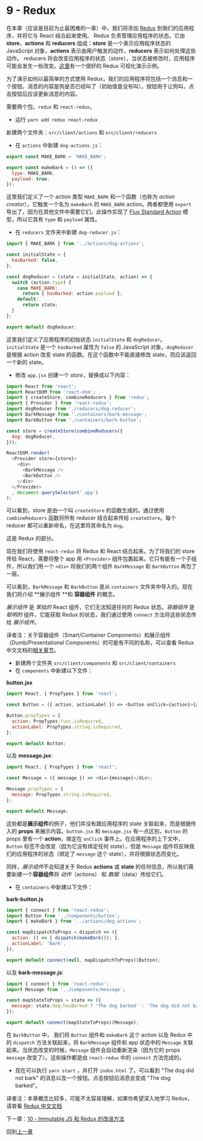 # 9 - Redux

在本章（应该是目前为止最困难的一章）中，我们将添加 [Redux](http://redux.js.org/) 到我们的应用程序，并将它与 React 结合起来使用。 Redux 负责管理应用程序的状态。它由 **store**，**actions** 和 **reducers** 组成：**store** 是一个表示应用程序状态的 JavaScript 对象，**actions** 表示由用户触发的动作，**reducers** 表示如何处理这些动作。 reducers 将会改变应用程序的状态（store），当状态被修改时，应用程序可能会发生一些改变。[这里](http://slides.com/jenyaterpil/redux-from-twitter-hype-to-production#/9)有一个很好的 Redux 可视化演示示例。

为了演示如何以最简单的方式使用 Redux，我们的应用程序将包括一个消息和一个按钮。消息的内容是狗是否已经叫了（初始值是没有叫），按钮用于让狗叫，点击按钮后应该更新消息的内容。

需要两个包，`redux` 和 `react-redux`。

- 运行 `yarn add redux react-redux`

新建两个文件夹：`src/client/actions` 和 `src/client/reducers`

- 在 `actions` 中新建 `dog-actions.js`：

```javascript
export const MAKE_BARK = 'MAKE_BARK';

export const makeBark = () => ({
  type: MAKE_BARK,
  payload: true,
});
```

这里我们定义了一个 action 类型 `MAKE_BARK` 和一个函数（也称为 *action creator*），它触发一个名为 `makeBark` 的 `MAKE_BARK` action。两者都使用 `export` 导出了，因为在其他文件中需要它们。此操作实现了 [Flux Standard Action](https://github.com/acdlite/flux-standard-action) 模型，所以它具有 `type` 和 `payload` 属性。

- 在 `reducers` 文件夹中新建 `dog-reducer.js`：

```javascript
import { MAKE_BARK } from '../actions/dog-actions';

const initialState = {
  hasBarked: false,
};

const dogReducer = (state = initialState, action) => {
  switch (action.type) {
    case MAKE_BARK:
      return { hasBarked: action.payload };
    default:
      return state;
  }
};

export default dogReducer;
```

这里我们定义了应用程序的初始状态 `initialState` 和 `dogReducer`。`initialState` 是一个 `hasBarked` 属性为 `false` 的 JavaScript 对象，`dogReducer` 是根据 action 改变 state 的函数。在这个函数中不能直接修改 state，而应该返回一个新的 state。

- 修改 `app.jsx` 创建一个 *store*，替换成以下内容：

```javascript
import React from 'react';
import ReactDOM from 'react-dom';
import { createStore, combineReducers } from 'redux';
import { Provider } from 'react-redux';
import dogReducer from './reducers/dog-reducer';
import BarkMessage from './containers/bark-message';
import BarkButton from './containers/bark-button';

const store = createStore(combineReducers({
  dog: dogReducer,
}));

ReactDOM.render(
  <Provider store={store}>
    <div>
      <BarkMessage />
      <BarkButton />
    </div>
  </Provider>
  , document.querySelector('.app')
);
```

可以看到，store 是由一个叫 `createStore` 的函数生成的。通过使用 `combineReducers` 函数将所有 reducer 结合起来传给 `createStore`。每个 reducer 都可以重新命名，在这里将其命名为 `dog`。

这是 Redux 的部分。

现在我们将使用 `react-redux` 将 Redux 和 React 结合起来。为了将我们的 store 传给 React，需要将整个 app 用 `<Provider>` 组件包裹起来。它只有能有一个子组件，所以我们用一个 `<div>` 将我们的两个组件 `BarkMessage` 和 `BarkButton` 再包了一层。

可以看到，`BarkMessage` 和 `BarkButton` 是从 `containers` 文件夹中导入的。现在我们将介绍 **展示组件 **和 **容器组件** 的概念。

*展示组件* 是 *笨拙的* React 组件，它们无法知道任何的 Redux 状态。*容器组件* 是 *聪明的* 组件，它能获取 Redux 的状态，我们通过使用 `connect` 方法将这些状态传给 *展示组件*。

译者注：关于容器组件（Smart/Container Components）和展示组件（Dumb/Presentational Components）的可能有不同的名称，可以查看 Redux 中文文档的[相关章节](http://cn.redux.js.org/docs/basics/UsageWithReact.html)。

- 新建两个文件夹 `src/client/components` 和 `src/client/containers`
- 在 `components` 中新建以下文件：

**button.jsx**

```javascript
import React, { PropTypes } from 'react';

const Button = ({ action, actionLabel }) => <button onClick={action}>{actionLabel}</button>;

Button.propTypes = {
  action: PropTypes.func.isRequired,
  actionLabel: PropTypes.string.isRequired,
};

export default Button;
```

以及 **message.jsx**:

```javascript
import React, { PropTypes } from 'react';

const Message = ({ message }) => <div>{message}</div>;

Message.propTypes = {
  message: PropTypes.string.isRequired,
};

export default Message;
```

这些都是**展示组件**的例子，他们并没有跟应用程序的 state 关联起来，而是根据传入的 **props** 来展示内容。`button.jsx` 和 `message.jsx` 有一点区别，`Button` 的 props 里有一个 **action**，绑定在 `onClick` 事件上。在应用程序的上下文中，`Button` 标签不会改变（因为它没有绑定任何 state），但是 `Message` 组件将反映我们的应用程序的状态（绑定了 `message` 这个 state），并将根据状态而变化。

同样，*展示组件*不会知道关于 Redux **actions** 或 **state** 的任何信息，所以我们需要新建一个**容器组件**将 *动作*（actions） 和 *数据*（data）传给它们。

- 在 `containers` 中新建以下文件：

**bark-button.js**

```javascript
import { connect } from 'react-redux';
import Button from '../components/button';
import { makeBark } from '../actions/dog-actions';

const mapDispatchToProps = dispatch => ({
  action: () => { dispatch(makeBark()); },
  actionLabel: 'Bark',
});

export default connect(null, mapDispatchToProps)(Button);
```

以及 **bark-message.js**:

```javascript
import { connect } from 'react-redux';
import Message from '../components/message';

const mapStateToProps = state => ({
  message: state.dog.hasBarked ? 'The dog barked' : 'The dog did not bark',
});

export default connect(mapStateToProps)(Message);
```

在 `BarkButton` 中， 我们将 `Button` 组件和 `makeBark` 这个 action 以及 Redux 中的 `dispatch` 方法关联起来，将 `BarkMessage` 组件和 app 状态中的 `Message` 关联起来。当状态改变的时候，`Message` 组件会自动重新渲染（因为它的 props `message` 改变了）。这些操作都是由 `react-redux` 中的 `connect` 方法完成的。

- 现在可以执行 `yarn start` ，并打开 `index.html` 了。可以看到 "The dog did not bark" 的消息以及一个按钮。点击按钮后消息会变成 "The dog barked"。

译者注：本章概念比较多，可能不太容易理解，如果你希望深入地学习 Redux，请查看 [Redux 中文文档](http://cn.redux.js.org/)

下一章：[10 - Immutable JS 和 Redux 的改进方法](https://github.com/bobjoy/js-stack/tree/10-immutable-redux-improvements)

回到[上一章](https://github.com/bobjoy/js-stack/tree/08-react)
